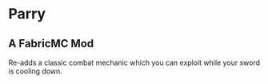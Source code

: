 # Parry

## A FabricMC Mod

Re-adds a classic combat mechanic which you can exploit while your sword is cooling down.
